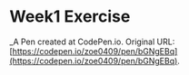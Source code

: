# Week1 Exercise
 _A Pen created at CodePen.io. Original URL: [https://codepen.io/zoe0409/pen/bGNgEBq](https://codepen.io/zoe0409/pen/bGNgEBq).

 